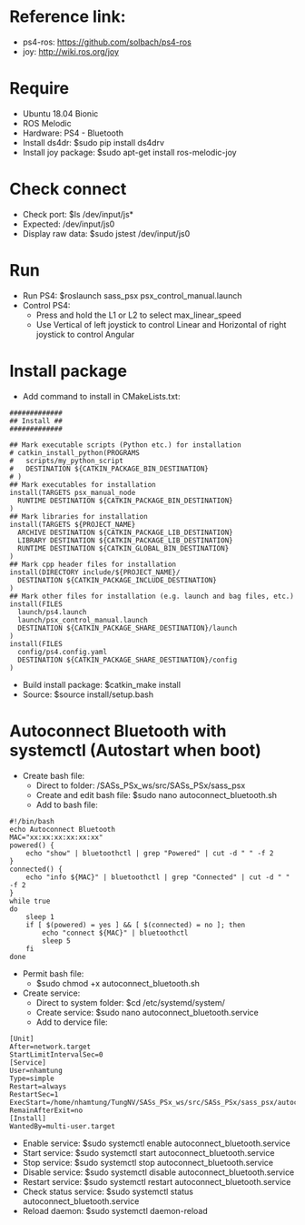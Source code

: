# Reference link: 
- ps4-ros: https://github.com/solbach/ps4-ros
- joy: http://wiki.ros.org/joy

# Require
- Ubuntu 18.04 Bionic
- ROS Melodic
- Hardware: PS4 - Bluetooth
- Install ds4dr: $sudo pip install ds4drv
- Install joy package: $sudo apt-get install ros-melodic-joy

# Check connect
- Check port: $ls /dev/input/js*
- Expected: /dev/input/js0
- Display raw data: $sudo jstest /dev/input/js0

# Run
- Run PS4: $roslaunch sass_psx psx_control_manual.launch
- Control PS4: 
    + Press and hold the L1 or L2 to select max_linear_speed
    + Use Vertical of left joystick to control Linear and Horizontal of right joystick to control Angular

# Install package
- Add command to install in CMakeLists.txt:
```
#############
## Install ##
#############

## Mark executable scripts (Python etc.) for installation
# catkin_install_python(PROGRAMS
#   scripts/my_python_script
#   DESTINATION ${CATKIN_PACKAGE_BIN_DESTINATION}
# )
## Mark executables for installation
install(TARGETS psx_manual_node
  RUNTIME DESTINATION ${CATKIN_PACKAGE_BIN_DESTINATION}
)
## Mark libraries for installation
install(TARGETS ${PROJECT_NAME}
  ARCHIVE DESTINATION ${CATKIN_PACKAGE_LIB_DESTINATION}
  LIBRARY DESTINATION ${CATKIN_PACKAGE_LIB_DESTINATION}
  RUNTIME DESTINATION ${CATKIN_GLOBAL_BIN_DESTINATION}
)
## Mark cpp header files for installation
install(DIRECTORY include/${PROJECT_NAME}/
  DESTINATION ${CATKIN_PACKAGE_INCLUDE_DESTINATION}
)
## Mark other files for installation (e.g. launch and bag files, etc.)
install(FILES
  launch/ps4.launch
  launch/psx_control_manual.launch
  DESTINATION ${CATKIN_PACKAGE_SHARE_DESTINATION}/launch
)
install(FILES
  config/ps4.config.yaml
  DESTINATION ${CATKIN_PACKAGE_SHARE_DESTINATION}/config
)
```
- Build install package: $catkin_make install
- Source: $source install/setup.bash

# Autoconnect Bluetooth with systemctl (Autostart when boot)
- Create bash file:
    + Direct to folder: /SASs_PSx_ws/src/SASs_PSx/sass_psx
    + Create and edit bash file: $sudo nano autoconnect_bluetooth.sh
    + Add to bash file: 
```
#!/bin/bash
echo Autoconnect Bluetooth
MAC="xx:xx:xx:xx:xx:xx"
powered() {
    echo "show" | bluetoothctl | grep "Powered" | cut -d " " -f 2
}
connected() {
    echo "info ${MAC}" | bluetoothctl | grep "Connected" | cut -d " " -f 2
}
while true
do
    sleep 1
    if [ $(powered) = yes ] && [ $(connected) = no ]; then
        echo "connect ${MAC}" | bluetoothctl
        sleep 5
    fi
done
```
- Permit bash file:
    + $sudo chmod +x autoconnect_bluetooth.sh
- Create service:
    + Direct to system folder: $cd /etc/systemd/system/
    + Create service: $sudo nano autoconnect_bluetooth.service
    + Add to dervice file:
```
[Unit]
After=network.target
StartLimitIntervalSec=0
[Service]
User=nhamtung
Type=simple
Restart=always
RestartSec=1
ExecStart=/home/nhamtung/TungNV/SASs_PSx_ws/src/SASs_PSx/sass_psx/autoconnect_bluetooth.sh
RemainAfterExit=no
[Install]
WantedBy=multi-user.target
```
- Enable service: $sudo systemctl enable autoconnect_bluetooth.service
- Start service: $sudo systemctl start autoconnect_bluetooth.service
- Stop service: $sudo systemctl stop autoconnect_bluetooth.service
- Disable service: $sudo systemctl disable autoconnect_bluetooth.service
- Restart service: $sudo systemctl restart autoconnect_bluetooth.service
- Check status service: $sudo systemctl status autoconnect_bluetooth.service
- Reload daemon: $sudo systemctl daemon-reload